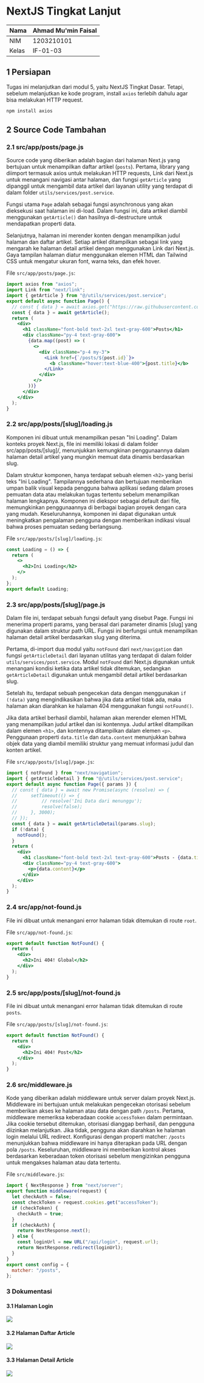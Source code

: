 # NextJS Tingkat Lanjut

| Nama | Ahmad Mu'min Faisal |
| -- | -- |
| NIM | 1203210101 |
| Kelas | IF-01-03 |

## 1 Persiapan

Tugas ini melanjutkan dari modul 5, yaitu NextJS Tingkat Dasar. Tetapi, sebelum melanjutkan ke kode program, install `axios` terlebih dahulu agar bisa melakukan HTTP request.

```bash
npm install axios
```

## 2 Source Code Tambahan 

### 2.1 src/app/posts/page.js

Source code yang diberikan adalah bagian dari halaman Next.js yang bertujuan untuk menampilkan daftar artikel (`posts`). Pertama, library yang diimport termasuk axios untuk melakukan HTTP requests, Link dari Next.js untuk menangani navigasi antar halaman, dan fungsi `getArticle` yang dipanggil untuk mengambil data artikel dari layanan utility yang terdapat di dalam folder `utils/services/post.service`.

Fungsi utama `Page` adalah sebagai fungsi asynchronous yang akan dieksekusi saat halaman ini di-load. Dalam fungsi ini, data artikel diambil menggunakan `getArticle()` dan hasilnya di-destructure untuk mendapatkan properti data.

Selanjutnya, halaman ini merender konten dengan menampilkan judul halaman dan daftar artikel. Setiap artikel ditampilkan sebagai link yang mengarah ke halaman detail artikel dengan menggunakan Link dari Next.js. Gaya tampilan halaman diatur menggunakan elemen HTML dan Tailwind CSS untuk mengatur ukuran font, warna teks, dan efek hover.

File `src/app/posts/page.js`:

```jsx
import axios from "axios";
import Link from "next/link";
import { getArticle } from "@/utils/services/post.service";
export default async function Page() {
  // const { data } = await axios.get("https://raw.githubusercontent.com/dauditts/pbkk-static-api/main/articles.json");
  const { data } = await getArticle();
  return (
    <div>
      <h1 className="font-bold text-2xl text-gray-600">Posts</h1>
      <div className="py-4 text-gray-600">
        {data.map((post) => (
          <>
            <div className="p-4 my-3">
              <Link href={`/posts/${post.id}`}>
                <b className="hover:text-blue-400">{post.title}</b>             
              </Link>
            </div>
          </>
        ))}
      </div>
    </div>
  );
}

```

### 2.2 src/app/posts/[slug]/loading.js

Komponen ini dibuat untuk menampilkan pesan "Ini Loading". Dalam konteks proyek Next.js, file ini memiliki lokasi di dalam folder src/app/posts/[slug]/, menunjukkan kemungkinan penggunaannya dalam halaman detail artikel yang mungkin memuat data dinamis berdasarkan slug.

Dalam struktur komponen, hanya terdapat sebuah elemen `<h2>` yang berisi teks "Ini Loading". Tampilannya sederhana dan bertujuan memberikan umpan balik visual kepada pengguna bahwa aplikasi sedang dalam proses pemuatan data atau melakukan tugas tertentu sebelum menampilkan halaman lengkapnya. Komponen ini diekspor sebagai default dari file, memungkinkan penggunaannya di berbagai bagian proyek dengan cara yang mudah. Keseluruhannya, komponen ini dapat digunakan untuk meningkatkan pengalaman pengguna dengan memberikan indikasi visual bahwa proses pemuatan sedang berlangsung.

File `src/app/posts/[slug]/loading.js`:

```jsx
const Loading = () => {
  return (
    <>
      <h2>Ini Loading</h2>
    </>
  );
};
export default Loading;

```

### 2.3 src/app/posts/[slug]/page.js

Dalam file ini, terdapat sebuah fungsi default yang disebut Page. Fungsi ini menerima properti params, yang berasal dari parameter dinamis [slug] yang digunakan dalam struktur path URL. Fungsi ini berfungsi untuk menampilkan halaman detail artikel berdasarkan slug yang diterima.

Pertama, di-import dua modul yaitu `notFound` dari `next/navigation` dan fungsi `getArticleDetail` dari layanan utilitas yang terdapat di dalam folder `utils/services/post.service`. Modul `notFound` dari Next.js digunakan untuk menangani kondisi ketika data artikel tidak ditemukan, sedangkan `getArticleDetail` digunakan untuk mengambil detail artikel berdasarkan slug.

Setelah itu, terdapat sebuah pengecekan data dengan menggunakan `if (!data)` yang mengindikasikan bahwa jika data artikel tidak ada, maka halaman akan diarahkan ke halaman 404 menggunakan fungsi `notFound()`.

Jika data artikel berhasil diambil, halaman akan merender elemen HTML yang menampilkan judul artikel dan isi kontennya. Judul artikel ditampilkan dalam elemen `<h1>`, dan kontennya ditampilkan dalam elemen `<p>`. Penggunaan properti `data.title` dan `data.content` menunjukkan bahwa objek data yang diambil memiliki struktur yang memuat informasi judul dan konten artikel.

File `src/app/posts/[slug]/page.js`:


```jsx
import { notFound } from "next/navigation";
import { getArticleDetail } from "@/utils/services/post.service";
export default async function Page({ params }) {
  // const { data } = await new Promise(async (resolve) => {
  //     setTimeout(() => {
  //         // resolve('Ini Data dari menunggu');
  //         resolve(false);
  //     }, 3000);
  // });
  const { data } = await getArticleDetail(params.slug);
  if (!data) {
    notFound();
  }
  return (
    <div>
      <h1 className="font-bold text-2xl text-gray-600">Posts - {data.title}</h1>
      <div className="py-4 text-gray-600">
        <p>{data.content}</p>
      </div>
    </div>
  );
}

```

### 2.4 src/app/not-found.js

File ini dibuat untuk menangani error halaman tidak ditemukan di route `root`.

File `src/app/not-found.js`:

```jsx
export default function NotFound() {
  return (
    <div>
      <h2>Ini 404! Global</h2>
    </div>
  );
}

```

### 2.5 src/app/posts/[slug]/not-found.js

File ini dibuat untuk menangani error halaman tidak ditemukan di route `posts`.

File `src/app/posts/[slug]/not-found.js`:

```jsx
export default function NotFound() {
  return (
    <div>
      <h2>Ini 404! Post</h2>
    </div>
  );
}

```

### 2.6 src/middleware.js

Kode yang diberikan adalah middleware untuk server dalam proyek Next.js. Middleware ini bertujuan untuk melakukan pengecekan otorisasi sebelum memberikan akses ke halaman atau data dengan path `/posts`. Pertama, middleware memeriksa keberadaan cookie `accessToken` dalam permintaan. Jika cookie tersebut ditemukan, otorisasi dianggap berhasil, dan pengguna diizinkan melanjutkan. Jika tidak, pengguna akan diarahkan ke halaman login melalui URL redirect. Konfigurasi dengan properti matcher: `/posts` menunjukkan bahwa middleware ini hanya diterapkan pada URL dengan pola `/posts`. Keseluruhan, middleware ini memberikan kontrol akses berdasarkan keberadaan token otorisasi sebelum mengizinkan pengguna untuk mengakses halaman atau data tertentu.

File `src/middleware.js`:

```js
import { NextResponse } from "next/server";
export function middleware(request) {
  let checkAuth = false;
  const checkToken = request.cookies.get("accessToken");
  if (checkToken) {
    checkAuth = true;
  }
  if (checkAuth) {
    return NextResponse.next();
  } else {
    const loginUrl = new URL("/api/login", request.url);
    return NextResponse.redirect(loginUrl);
  }
}
export const config = {
  matcher: "/posts",
};
```

### 3 Dokumentasi

#### 3.1 Halaman Login

![](./assets/login-next.png)

#### 3.2 Halaman Daftar Article

![](./assets/article-list-next.png)

#### 3.3 Halaman Detail Article

![](./assets/article-detail-next.png)